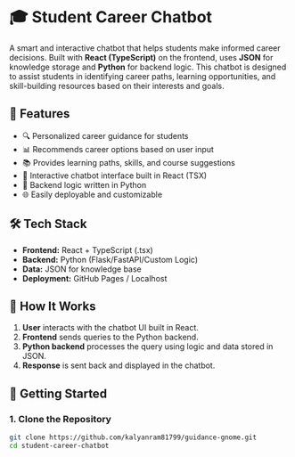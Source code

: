 # 🎓 Student Career Chatbot

A smart and interactive chatbot that helps students make informed career decisions. Built with **React (TypeScript)** on the frontend, uses **JSON** for knowledge storage and **Python** for backend logic. This chatbot is designed to assist students in identifying career paths, learning opportunities, and skill-building resources based on their interests and goals.

## 🚀 Features

- 🔍 Personalized career guidance for students  
- 📊 Recommends career options based on user input  
- 📚 Provides learning paths, skills, and course suggestions  
- 💬 Interactive chatbot interface built in React (TSX)  
- 🔧 Backend logic written in Python  
- 🌐 Easily deployable and customizable

## 🛠️ Tech Stack

- **Frontend:** React + TypeScript (.tsx)
- **Backend:** Python (Flask/FastAPI/Custom Logic)
- **Data:** JSON for knowledge base
- **Deployment:** GitHub Pages / Localhost
## 🧠 How It Works

1. **User** interacts with the chatbot UI built in React.
2. **Frontend** sends queries to the Python backend.
3. **Python backend** processes the query using logic and data stored in JSON.
4. **Response** is sent back and displayed in the chatbot.

## 🚀 Getting Started

### 1. Clone the Repository

```bash
git clone https://github.com/kalyanram81799/guidance-gnome.git
cd student-career-chatbot
